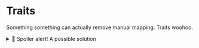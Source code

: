 # Traits

Something something can actually remove manual mapping. Traits woohoo.

<details><summary>🙈 Spoiler alert! A possible solution</summary>

```rust
#[derive(Debug)]
pub enum MyError {
    Io(io::Error),
    Parse(ParseIntError),
}


impl From<io::Error> for MyError {
    fn from(error: io::Error) -> Self {
        MyError::Io(error)
    }
}

impl From<ParseIntError> for MyError {
    fn from(error: ParseIntError) -> Self {
        MyError::Parse(error)
    }
}

pub fn process_file_and_parse_number(file_name: &str) -> Result<i32, MyError> {
    let contents = read_file(file_name)?;
    let number = parse_number(&contents)?;
    Ok(number)
}
```

</details
